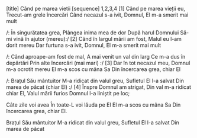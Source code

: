 [title] Când pe marea vietii
[sequence] 1,2,3,4
[1]
Când pe marea vieții eu,
Trecut-am grele încercări
Când necazul s-a ivit,
Domnul, El m-a smerit mai mult

/: În singurătatea grea,
Plângea inima mea de dor
După harul Domnului
Să-mi vină în ajutor (mereu):/
[2]
Când în largul mării am fost,
Malul eu l-am dorit mereu
Dar furtuna s-a ivit,
Domnul, El m-a smerit mai mult

/: Când aproape-am fost de mal,
A mai venit un val din larg
Ce m-a dus în depărtări
Prin alte încercări (mai mari) :/
[3]
Dar în tot necazul meu,
Domnul m-a ocrotit mereu
El m-a scos cu mâna Sa
Din încercarea grea, chiar El

/: Brațul Său mântuitor
M-a ridicat din valul greu,
Sufletul El l-a salvat
Din marea de păcat (chiar El) :/
[4]
Înspre Domnul am strigat,
Din val m-a ridicat chiar El,
Valul mării furios
Domnul l-a liniștit pe loc;

Câte zile voi avea
În toate-L voi lăuda pe El
El m-a scos cu mâna Sa
Din încercarea grea, chiar El.

Brațul Său mântuitor
M-a ridicat din valul greu,
Sufletul El l-a salvat
Din marea de păcat

